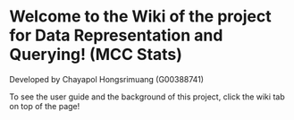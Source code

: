 # Welcome to the Wiki of the project for Data Representation and Querying! (MCC Stats)

Developed by Chayapol Hongsrimuang (G00388741)

To see the user guide and the background of this project, click the wiki tab on top of the page!
